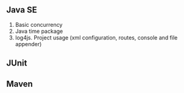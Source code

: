 ## Java SE
1. Basic concurrency 
2. Java time package
3. log4js. Project usage (xml configuration, routes, console and file appender)

## JUnit


## Maven

